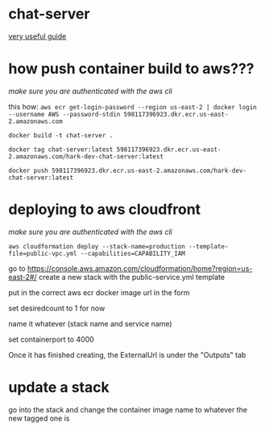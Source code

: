# chat-server
[very useful guide](https://medium.com/containers-on-aws/building-a-socket-io-chat-app-and-deploying-it-using-aws-fargate-86fd7cbce13f)

# how push container build to aws???
*make sure you are authenticated with the aws cli*

this how:
`aws ecr get-login-password --region us-east-2 | docker login --username AWS --password-stdin 598117396923.dkr.ecr.us-east-2.amazonaws.com`

`docker build -t chat-server .`

`docker tag chat-server:latest 598117396923.dkr.ecr.us-east-2.amazonaws.com/hark-dev-chat-server:latest`

`docker push 598117396923.dkr.ecr.us-east-2.amazonaws.com/hark-dev-chat-server:latest`

# deploying to aws cloudfront
*make sure you are authenticated with the aws cli*

`aws cloudformation deploy --stack-name=production --template-file=public-vpc.yml --capabilities=CAPABILITY_IAM`

go to https://console.aws.amazon.com/cloudformation/home?region=us-east-2#/ create a new stack with the public-service.yml template

put in the correct aws ecr docker image url in the form

set desiredcount to 1 for now

name it whatever (stack name and service name)

set containerport to 4000

Once it has finished creating, the ExternalUrl is under the "Outputs" tab

# update a stack
go into the stack and change the container image name to whatever the new tagged one is
